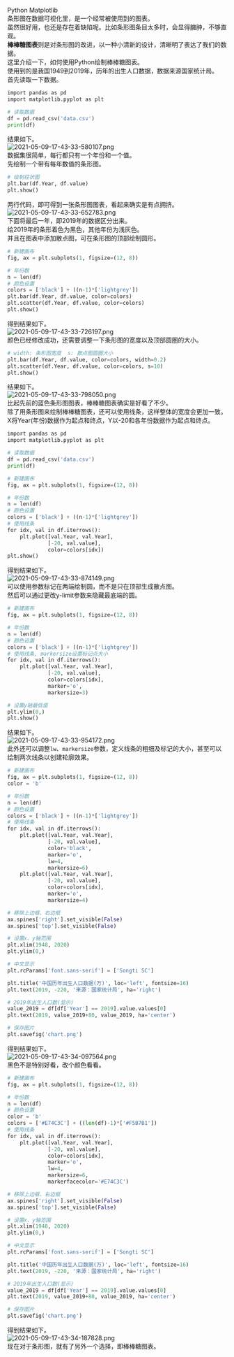 Python Matplotlib<br />条形图在数据可视化里，是一个经常被使用到的图表。<br />虽然很好用，也还是存在着缺陷呢。比如条形图条目太多时，会显得臃肿，不够直观。<br />**棒棒糖图表**则是对条形图的改进，以一种小清新的设计，清晰明了表达了我们的数据。<br />这里介绍一下，如何使用Python绘制棒棒糖图表。<br />使用到的是我国1949到2019年，历年的出生人口数据，数据来源国家统计局。<br />首先读取一下数据。
```python
import pandas as pd
import matplotlib.pyplot as plt

# 读取数据
df = pd.read_csv('data.csv')
print(df)
```
结果如下。<br />![2021-05-09-17-43-33-580107.png](./img/1620553730624-015d3771-f85c-4f67-bd63-bf9917389c47.png)<br />数据集很简单，每行都只有一个年份和一个值。<br />先绘制一个带有每年数值的条形图。
```python
# 绘制柱状图
plt.bar(df.Year, df.value)
plt.show()
```
两行代码，即可得到一张条形图图表，看起来确实是有点拥挤。<br />![2021-05-09-17-43-33-652783.png](./img/1620553741979-a1ef29e8-a471-4030-b4cc-5c25c18fd332.png)<br />下面将最后一年，即2019年的数据区分出来。<br />给2019年的条形着色为黑色，其他年份为浅灰色。<br />并且在图表中添加散点图，可在条形图的顶部绘制圆形。
```python
# 新建画布
fig, ax = plt.subplots(1, figsize=(12, 8))

# 年份数
n = len(df)
# 颜色设置
colors = ['black'] + ((n-1)*['lightgrey'])
plt.bar(df.Year, df.value, color=colors)
plt.scatter(df.Year, df.value, color=colors)
plt.show()
```
得到结果如下。<br />![2021-05-09-17-43-33-726197.png](./img/1620553756066-1fe9a6ee-9ee0-4d8d-8382-2d667ca2eff6.png)<br />颜色已经修改成功，还需要调整一下条形图的宽度以及顶部圆圈的大小。
```python
# width: 条形图宽度  s: 散点图圆圈大小
plt.bar(df.Year, df.value, color=colors, width=0.2)
plt.scatter(df.Year, df.value, color=colors, s=10)
plt.show()
```
结果如下。<br />![2021-05-09-17-43-33-798050.png](./img/1620553768016-68765e45-19b5-43f1-a5bb-8002c33d9255.png)<br />比起先前的蓝色条形图图表，棒棒糖图表确实是好看了不少。<br />除了用条形图来绘制棒棒糖图表，还可以使用线条，这样整体的宽度会更加一致。<br />X将Year(年份)数据作为起点和终点，Y以-20和各年份数据作为起点和终点。
```python
import pandas as pd
import matplotlib.pyplot as plt

# 读取数据
df = pd.read_csv('data.csv')
print(df)

# 新建画布
fig, ax = plt.subplots(1, figsize=(12, 8))

# 年份数
n = len(df)
# 颜色设置
colors = ['black'] + ((n-1)*['lightgrey'])
# 使用线条
for idx, val in df.iterrows():
    plt.plot([val.Year, val.Year],
             [-20, val.value],
             color=colors[idx])
plt.show()
```
得到结果如下。<br />![2021-05-09-17-43-33-874149.png](./img/1620553784985-ddf86e12-f1c1-4367-beac-0b488d7bd629.png)<br />可以使用参数标记在两端绘制圆，而不是只在顶部生成散点图。<br />然后可以通过更改y-limit参数来隐藏最底端的圆。
```python
# 新建画布
fig, ax = plt.subplots(1, figsize=(12, 8))

# 年份数
n = len(df)
# 颜色设置
colors = ['black'] + ((n-1)*['lightgrey'])
# 使用线条, markersize设置标记点大小
for idx, val in df.iterrows():
    plt.plot([val.Year, val.Year],
             [-20, val.value],
             color=colors[idx],
             marker='o',
             markersize=3)

# 设置y轴最低值
plt.ylim(0,)
plt.show()
```
结果如下。<br />![2021-05-09-17-43-33-954172.png](./img/1620553805487-c1cc7887-5939-4d3e-931e-9897c996d23d.png)<br />此外还可以调整`lw`、`markersize`参数，定义线条的粗细及标记的大小，甚至可以绘制两次线条以创建轮廓效果。
```python
# 新建画布
fig, ax = plt.subplots(1, figsize=(12, 8))
color = 'b'

# 年份数
n = len(df)
# 颜色设置
colors = ['black'] + ((n-1)*['lightgrey'])
# 使用线条
for idx, val in df.iterrows():
    plt.plot([val.Year, val.Year],
             [-20, val.value],
             color='black',
             marker='o',
             lw=4,
             markersize=6)
    plt.plot([val.Year, val.Year],
             [-20, val.value],
             color=colors[idx],
             marker='o',
             markersize=4)

# 移除上边框、右边框
ax.spines['right'].set_visible(False)
ax.spines['top'].set_visible(False)

# 设置x、y轴范围
plt.xlim(1948, 2020)
plt.ylim(0,)

# 中文显示
plt.rcParams['font.sans-serif'] = ['Songti SC']

plt.title('中国历年出生人口数据(万)', loc='left', fontsize=16)
plt.text(2019, -220, '来源：国家统计局', ha='right')

# 2019年出生人口数(显示)
value_2019 = df[df['Year'] == 2019].value.values[0]
plt.text(2019, value_2019+80, value_2019, ha='center')

# 保存图片
plt.savefig('chart.png')
```
得到结果如下。<br />![2021-05-09-17-43-34-097564.png](./img/1620553821479-c48ca453-d624-4954-b80e-485d88dbfb0f.png)<br />黑色不是特别好看，改个颜色看看。
```python
# 新建画布
fig, ax = plt.subplots(1, figsize=(12, 8))

# 年份数
n = len(df)
# 颜色设置
color = 'b'
colors = ['#E74C3C'] + ((len(df)-1)*['#F5B7B1'])
# 使用线条
for idx, val in df.iterrows():
    plt.plot([val.Year, val.Year],
             [-20, val.value],
             color=colors[idx],
             marker='o',
             lw=4,
             markersize=6,
             markerfacecolor='#E74C3C')

# 移除上边框、右边框
ax.spines['right'].set_visible(False)
ax.spines['top'].set_visible(False)

# 设置x、y轴范围
plt.xlim(1948, 2020)
plt.ylim(0,)

# 中文显示
plt.rcParams['font.sans-serif'] = ['Songti SC']

plt.title('中国历年出生人口数据(万)', loc='left', fontsize=16)
plt.text(2019, -220, '来源：国家统计局', ha='right')

# 2019年出生人口数(显示)
value_2019 = df[df['Year'] == 2019].value.values[0]
plt.text(2019, value_2019+80, value_2019, ha='center')

# 保存图片
plt.savefig('chart.png')
```
得到结果如下。<br />![2021-05-09-17-43-34-187828.png](./img/1620553835675-a25aab00-d02c-4189-b58e-230838d782e6.png)<br />现在对于条形图，就有了另外一个选择，即棒棒糖图表。
